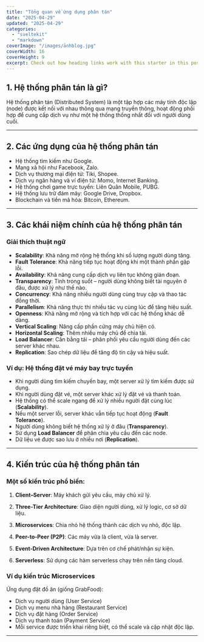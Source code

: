 ```yaml
---
title: "Tổng quan về ứng dụng phân tán"
date: "2025-04-29"
updated: "2025-04-29"
categories:
  - "sveltekit"
  - "markdown"
coverImage: "/images/ảnhblog.jpg"
coverWidth: 16
coverHeight: 9
excerpt: Check out how heading links work with this starter in this post.
---
```

## 1. Hệ thống phân tán là gì?

Hệ thống phân tán (Distributed System) là một tập hợp các máy tính độc lập (node) được kết nối với nhau thông qua mạng truyền thông, hoạt động phối hợp để cung cấp dịch vụ như một hệ thống thống nhất đối với người dùng cuối.

---

## 2. Các ứng dụng của hệ thống phân tán

- Hệ thống tìm kiếm như Google.
- Mạng xã hội như Facebook, Zalo.
- Dịch vụ thương mại điện tử: Tiki, Shopee.
- Dịch vụ ngân hàng và ví điện tử: Momo, Internet Banking.
- Hệ thống chơi game trực tuyến: Liên Quân Mobile, PUBG.
- Hệ thống lưu trữ đám mây: Google Drive, Dropbox.
- Blockchain và tiền mã hóa: Bitcoin, Ethereum.

---

## 3. Các khái niệm chính của hệ thống phân tán

### Giải thích thuật ngữ

- **Scalability**: Khả năng mở rộng hệ thống khi số lượng người dùng tăng.
- **Fault Tolerance**: Khả năng tiếp tục hoạt động khi một thành phần gặp lỗi.
- **Availability**: Khả năng cung cấp dịch vụ liên tục không gián đoạn.
- **Transparency**: Tính trong suốt – người dùng không biết tài nguyên ở đâu, được xử lý như thế nào.
- **Concurrency**: Khả năng nhiều người dùng cùng truy cập và thao tác đồng thời.
- **Parallelism**: Khả năng thực thi nhiều tác vụ cùng lúc để tăng hiệu suất.
- **Openness**: Khả năng mở rộng và tích hợp với các hệ thống khác dễ dàng.
- **Vertical Scaling**: Nâng cấp phần cứng máy chủ hiện có.
- **Horizontal Scaling**: Thêm nhiều máy chủ để chia tải.
- **Load Balancer**: Cân bằng tải – phân phối yêu cầu người dùng đến các server khác nhau.
- **Replication**: Sao chép dữ liệu để tăng độ tin cậy và hiệu suất.

### Ví dụ: Hệ thống đặt vé máy bay trực tuyến

- Khi người dùng tìm kiếm chuyến bay, một server xử lý tìm kiếm được sử dụng.
- Khi người dùng đặt vé, một server khác xử lý đặt vé và thanh toán.
- Hệ thống có thể scale ngang để xử lý nhiều người đặt cùng lúc (**Scalability**).
- Nếu một server lỗi, server khác vẫn tiếp tục hoạt động (**Fault Tolerance**).
- Người dùng không biết hệ thống xử lý ở đâu (**Transparency**).
- Sử dụng **Load Balancer** để phân chia yêu cầu đến các node.
- Dữ liệu vé được sao lưu ở nhiều nơi (**Replication**).

---

## 4. Kiến trúc của hệ thống phân tán

### Một số kiến trúc phổ biến:

1. **Client–Server**: Máy khách gửi yêu cầu, máy chủ xử lý.
2. **Three-Tier Architecture**: Giao diện người dùng, xử lý logic, cơ sở dữ liệu.
3. **Microservices**: Chia nhỏ hệ thống thành các dịch vụ nhỏ, độc lập.

4. **Peer-to-Peer (P2P)**: Các máy vừa là client, vừa là server.
5. **Event-Driven Architecture**: Dựa trên cơ chế phát/nhận sự kiện.
6. **Serverless**: Sử dụng các hàm serverless chạy trên nền tảng cloud.

### Ví dụ kiến trúc Microservices

Ứng dụng đặt đồ ăn (giống GrabFood):

- Dịch vụ người dùng (User Service)
- Dịch vụ menu nhà hàng (Restaurant Service)
- Dịch vụ đặt hàng (Order Service)
- Dịch vụ thanh toán (Payment Service)
- Mỗi service được triển khai riêng biệt, có thể scale và cập nhật độc lập.

---
